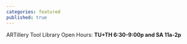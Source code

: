 ```yaml
---
categories: featured
published: true
---
```


ARTillery Tool Library Open Hours:
**TU+TH 6:30-9:00p and
SA 11a-2p**